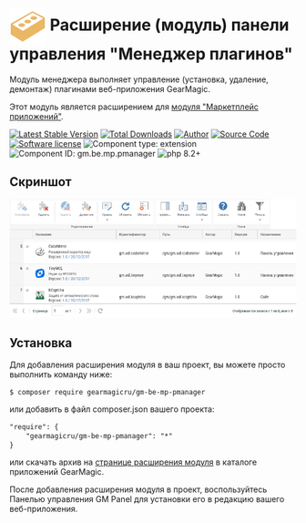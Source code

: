 # <img src="https://raw.githubusercontent.com/gearmagicru/gm-be-mp-pmanager/refs/heads/master/assets/images/icon.svg" width="64px" height="64px" align="absmiddle"> Расширение (модуль) панели управления "Менеджер плагинов"

Модуль менеджера выполняет управление (установка, удаление, демонтаж) плагинами веб-приложения GearMagic.

Этот модуль является расширением для [модуля "Маркетплейс приложений"](https://github.com/gearmagicru/gm-be-mp).

[![Latest Stable Version](https://img.shields.io/packagist/v/gearmagicru/gm-be-mp-pmanager.svg)](https://packagist.org/packages/gearmagicru/gm-be-mp-pmanager)
[![Total Downloads](https://img.shields.io/packagist/dt/gearmagicru/gm-be-mp-pmanager.svg)](https://packagist.org/packages/gearmagicru/gm-be-mp-pmanager)
[![Author](https://img.shields.io/badge/author-anton.tivonenko@gmail.com-blue.svg)](mailto:anton.tivonenko@gmail.com)
[![Source Code](https://img.shields.io/badge/source-gearmagicru/gm--be--mp--pmanager-blue.svg)](https://github.com/gearmagicru/gm-be-mp-pmanager)
[![Software license](https://img.shields.io/badge/license-MIT-brightgreen.svg)](https://github.com/gearmagicru/gm-be-mp-pmanager/blob/master/LICENSE)
![Component type: extension](https://img.shields.io/badge/component%20type-extension-green.svg)
![Component ID: gm.be.mp.pmanager](https://img.shields.io/badge/component%20id-gm.be.mp.pmanager-green.svg)
![php 8.2+](https://img.shields.io/badge/php-min%208.2-red.svg)

## Скриншот
<img src="https://github.com/gearmagicru/gm-be-mp-pmanager/blob/master/assets/help/grid.png?raw=true">

## Установка

Для добавления расширения модуля в ваш проект, вы можете просто выполнить команду ниже:

```
$ composer require gearmagicru/gm-be-mp-pmanager
```

или добавить в файл composer.json вашего проекта:
```
"require": {
    "gearmagicru/gm-be-mp-pmanager": "*"
}
```
или скачать архив на [странице расширения модуля](https://apps.gearmagic.ru/component/gm-be-mp-pmanager) в каталоге приложений GearMagic.

После добавления расширения модуля в проект, воспользуйтесь Панелью управления GM Panel для установки его в редакцию вашего веб-приложения.
